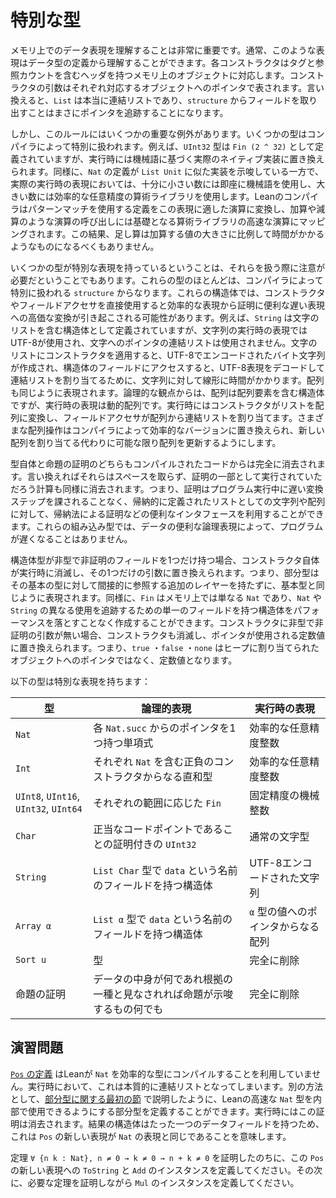 <!--
# Special Types
-->

# 特別な型

<!--
Understanding the representation of data in memory is very important.
Usually, the representation can be understood from the definition of a datatype.
Each constructor corresponds to an object in memory that has a header that includes a tag and a reference count.
The constructor's arguments are each represented by a pointer to some other object.
In other words, `List` really is a linked list and extracting a field from a `structure` really does just chase a pointer.
-->

メモリ上でのデータ表現を理解することは非常に重要です。通常、このような表現はデータ型の定義から理解することができます。各コンストラクタはタグと参照カウントを含むヘッダを持つメモリ上のオブジェクトに対応します。コンストラクタの引数はそれぞれ対応するオブジェクトへのポインタで表されます。言い換えると、`List` は本当に連結リストであり、`structure` からフィールドを取り出すことはまさにポインタを追跡することになります。

<!--
There are, however, some important exceptions to this rule.
A number of types are treated specially by the compiler.
For example, the type `UInt32` is defined as `Fin (2 ^ 32)`, but it is replaced at run-time with an actual native implementation based on machine words.
Similarly, even though the definition of `Nat` suggests an implementation similar to `List Unit`, the actual run-time representation uses immediate machine words for sufficiently-small numbers and an efficient arbitrary-precision arithmetic library for larger numbers.
The Lean compiler translates from definitions that use pattern matching into the appropriate operations for this representation, and calls to operations like addition and subtraction are mapped to fast operations from the underlying arithmetic library.
After all, addition should not take time linear in the size of the addends.
-->

しかし、このルールにはいくつかの重要な例外があります。いくつかの型はコンパイラによって特別に扱われます。例えば、`UInt32` 型は `Fin (2 ^ 32)` として定義されていますが、実行時には機械語に基づく実際のネイティブ実装に置き換えられます。同様に、`Nat` の定義が `List Unit` に似た実装を示唆している一方で、実際の実行時の表現においては、十分に小さい数には即座に機械語を使用し、大きい数には効率的な任意精度の算術ライブラリを使用します。Leanのコンパイラはパターンマッチを使用する定義をこの表現に適した演算に変換し、加算や減算のような演算の呼び出しには基礎となる算術ライブラリの高速な演算にマッピングされます。この結果、足し算は加算する値の大きさに比例して時間がかかるようなものになるべくもありません。

<!--
The fact that some types have special representations also means that care is needed when working with them.
Most of these types consist of a `structure` that is treated specially by the compiler.
With these structures, using the constructor or the field accessors directly can trigger an expensive conversion from an efficient representation to a slow one that is convenient for proofs.
For example, `String` is defined as a structure that contains a list of characters, but the run-time representation of strings uses UTF-8, not linked lists of pointers to characters.
Applying the constructor to a list of characters creates a byte array that encodes them in UTF-8, and accessing the field of the structure takes time linear in the length of the string to decode the UTF-8 representation and allocate a linked list.
Arrays are represented similarly.
From the logical perspective, arrays are structures that contain a list of array elements, but the run-time representation is a dynamically-sized array.
At run time, the constructor translates the list into an array, and the field accessor allocates a linked list from the array.
The various array operations are replaced with efficient versions by the compiler that mutate the array when possible instead of allocating a new one.
-->

いくつかの型が特別な表現を持っているということは、それらを扱う際に注意が必要だということでもあります。これらの型のほとんどは、コンパイラによって特別に扱われる `structure` からなります。これらの構造体では、コンストラクタやフィールドアクセサを直接使用すると効率的な表現から証明に便利な遅い表現への高価な変換が引き起こされる可能性があります。例えば、`String` は文字のリストを含む構造体として定義されていますが、文字列の実行時の表現ではUTF-8が使用され、文字へのポインタの連結リストは使用されません。文字のリストにコンストラクタを適用すると、UTF-8でエンコードされたバイト文字列が作成され、構造体のフィールドにアクセスすると、UTF-8表現をデコードして連結リストを割り当てるために、文字列に対して線形に時間がかかります。配列も同じように表現されます。論理的な観点からは、配列は配列要素を含む構造体ですが、実行時の表現は動的配列です。実行時にはコンストラクタがリストを配列に変換し、フィールドアクセサが配列から連結リストを割り当てます。さまざまな配列操作はコンパイラによって効率的なバージョンに置き換えられ、新しい配列を割り当てる代わりに可能な限り配列を更新するようにします。

<!--
Both types themselves and proofs of propositions are completely erased from compiled code.
In other words, they take up no space, and any computations that might have been performed as part of a proof are similarly erased.
This means that proofs can take advantage of the convenient interface to strings and arrays as inductively-defined lists, including using induction to prove things about them, without imposing slow conversion steps while the program is running.
For these built-in types, a convenient logical representation of the data does not imply that the program must be slow.
-->

型自体と命題の証明のどちらもコンパイルされたコードからは完全に消去されます。言い換えればそれらはスペースを取らず、証明の一部として実行されていただろう計算も同様に消去されます。つまり、証明はプログラム実行中に遅い変換ステップを課されることなく、帰納的に定義されたリストとしての文字列や配列に対して、帰納法による証明などの便利なインタフェースを利用することができます。これらの組み込み型では、データの便利な論理表現によって、プログラムが遅くなることはありません。

<!--
If a structure type has only a single non-type non-proof field, then the constructor itself disappears at run time, being replaced with its single argument.
In other words, a subtype is represented identically to its underlying type, rather than with an extra layer of indirection.
Similarly, `Fin` is just `Nat` in memory, and single-field structures can be created to keep track of different uses of `Nat`s or `String`s without paying a performance penalty.
If a constructor has no non-type non-proof arguments, then the constructor also disappears and is replaced with a constant value where the pointer would otherwise be used.
This means that `true`, `false`, and `none` are constant values, rather than pointers to heap-allocated objects.
-->

構造体型が非型で非証明のフィールドを1つだけ持つ場合、コンストラクタ自体が実行時に消滅し、その1つだけの引数に置き換えられます。つまり、部分型はその基本の型に対して間接的に参照する追加のレイヤーを持たずに、基本型と同じように表現されます。同様に、`Fin` はメモリ上では単なる `Nat` であり、`Nat` や `String` の異なる使用を追跡するための単一のフィールドを持つ構造体をパフォーマンスを落とすことなく作成することができます。コンストラクタに非型で非証明の引数が無い場合、コンストラクタも消滅し、ポインタが使用される定数値に置き換えられます。つまり、`true` ・`false` ・`none` はヒープに割り当てられたオブジェクトへのポインタではなく、定数値となります。

<!--
The following types have special representations:
-->

以下の型は特別な表現を持ちます：

<!--
| Type                                  | Logical representation                                                                | Run-time Representation                 |
|---------------------------------------|---------------------------------------------------------------------------------------|-----------------------------------------|
| `Nat`                                 | Unary, with one pointer from each `Nat.succ`                                          | Efficient arbitrary-precision integers  |
| `Int`                                 | A sum type with constructors for positive or negative values, each containing a `Nat` | Efficient arbitrary-precision integers  |
| `UInt8`, `UInt16`, `UInt32`, `UInt64` | A `Fin` with an appropriate bound                                                     | Fixed-precision machine integers        |
| `Char`                                | A `UInt32` paired with a proof that it's a valid code point                           | Ordinary characters                     |
| `String`                              | A structure that contains a `List Char` in a field called `data`                      | UTF-8-encoded string                    |
| `Array α`                             | A structure that contains a `List α` in a field called `data`                         | Packed arrays of pointers to `α` values |
| `Sort u`                              | A type                                                                                | Erased completely                       |
| Proofs of propositions                | Whatever data is suggested by the proposition when considered as a type of evidence   | Erased completely                       |
-->

| 型                                  | 論理的表現                                                                | 実行時の表現                 |
|---------------------------------------|---------------------------------------------------------------------------------------|-----------------------------------------|
| `Nat`                                 | 各 `Nat.succ` からのポインタを1つ持つ単項式                                          | 効率的な任意精度整数  |
| `Int`                                 | それぞれ `Nat` を含む正負のコンストラクタからなる直和型 | 効率的な任意精度整数  |
| `UInt8`, `UInt16`, `UInt32`, `UInt64` | それぞれの範囲に応じた `Fin`                                                     | 固定精度の機械整数        |
| `Char`                                | 正当なコードポイントであることの証明付きの `UInt32`                           | 通常の文字型                     |
| `String`                              | `List Char` 型で `data` という名前のフィールドを持つ構造体                      | UTF-8エンコードされた文字列                    |
| `Array α`                             | `List α` 型で `data` という名前のフィールドを持つ構造体                         | `α` 型の値へのポインタからなる配列 |
| `Sort u`                              | 型                                                                                | 完全に削除                       |
| 命題の証明                | データの中身が何であれ根拠の一種と見なされれば命題が示唆するもの何でも   | 完全に削除                       |

<!--
## Exercise
-->

## 演習問題

<!--
The [definition of `Pos`](../type-classes/pos.html) does not take advantage of Lean's compilation of `Nat` to an efficient type.
At run time, it is essentially a linked list.
Alternatively, a subtype can be defined that allows Lean's fast `Nat` type to be used internally, as described [in the initial section on subtypes](../functor-applicative-monad/applicative.md#subtypes).
At run time, the proof will be erased.
Because the resulting structure has only a single data field, it is represented as that field, which means that this new representation of `Pos` is identical to that of `Nat`.
-->

[`Pos` の定義](../type-classes/pos.html) はLeanが `Nat` を効率的な型にコンパイルすることを利用していません。実行時において、これは本質的に連結リストとなってしまいます。別の方法として、[部分型に関する最初の節](../functor-applicative-monad/applicative.md#subtypes) で説明したように、Leanの高速な `Nat` 型を内部で使用できるようにする部分型を定義することができます。実行時にはこの証明は消去されます。結果の構造体はたった一つのデータフィールドを持つため、これは `Pos` の新しい表現が `Nat` の表現と同じであることを意味します。

<!--
After proving the theorem `∀ {n k : Nat}, n ≠ 0 → k ≠ 0 → n + k ≠ 0`, define instances of `ToString`, and `Add` for this new representation of `Pos`. Then, define an instance of `Mul`, proving any necessary theorems along the way.
-->

定理 `∀ {n k : Nat}, n ≠ 0 → k ≠ 0 → n + k ≠ 0` を証明したのちに、この `Pos` の新しい表現への `ToString` と `Add` のインスタンスを定義してください。その次に、必要な定理を証明しながら `Mul` のインスタンスを定義してください。
